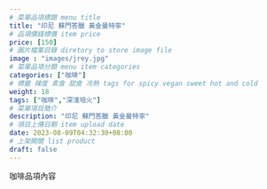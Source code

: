 ```yaml
---
# 菜單品項標題 menu title 
title: "印尼 蘇門答臘 黃金曼特寧"
# 品項價錢標價 item price 
price: [150] 
# 圖片檔案目錄 diretory to store image file
image : "images/jrey.jpg"
# 菜單品項分類 menu item categories 
categories: ["咖啡"]
# 標籤 辣度 素食 甜食 冷熱 tags for spicy vegan sweet hot and cold 
weight: 18 
tags: ["咖啡","深淺培火"]
# 菜單項目簡介 
description: "印尼 蘇門答臘 黃金曼特寧"
# 項目上傳日期 item upload date 
date: 2023-08-09T04:32:30+08:00
# 上架開關 list product 
draft: false
---
```


咖啡品項內容
